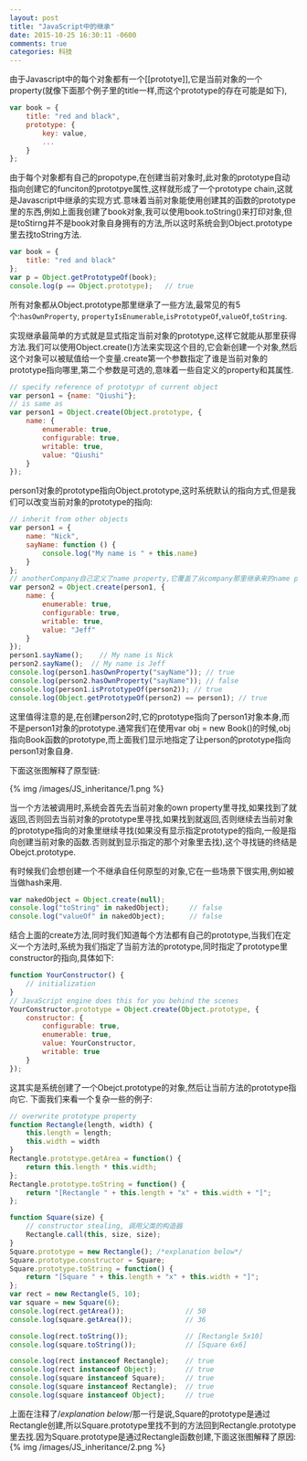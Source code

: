 ```yaml
---
layout: post
title: "JavaScript中的继承"
date: 2015-10-25 16:30:11 -0600
comments: true
categories: 科技
---
```

由于Javascript中的每个对象都有一个[[prototye]],它是当前对象的一个property(就像下面那个例子里的title一样,而这个prototype的存在可能是如下),
``` Javascript
var book = {
    title: "red and black",
    prototype: {
    	key: value,
    	...
    }
};
```

由于每个对象都有自己的propotype,在创建当前对象时,此对象的prototype自动指向创建它的funciton的prototpye属性,这样就形成了一个prototype chain,这就是Javascript中继承的实现方式.意味着当前对象能使用创建其的函数的prototype里的东西,例如上面我创建了book对象,我可以使用book.toString()来打印对象,但是toStirng并不是book对象自身拥有的方法,所以这时系统会到Object.prototype里去找toString方法.

``` Javascript
var book = {
    title: "red and black"
};
var p = Object.getPrototypeOf(book);
console.log(p == Object.prototype);   // true
```
所有对象都从Object.prototype那里继承了一些方法,最常见的有5个:`hasOwnProperty`, `propertyIsEnumerable`,`isPrototypeOf`,`valueOf`,`toString`.

实现继承最简单的方式就是显式指定当前对象的prototype,这样它就能从那里获得方法.我们可以使用Object.create()方法来实现这个目的,它会新创建一个对象,然后这个对象可以被赋值给一个变量.create第一个参数指定了谁是当前对象的prototype指向哪里,第二个参数是可选的,意味着一些自定义的property和其属性.

``` Javascript
// specify reference of prototypr of current object
var person1 = {name: "Qiushi"};
// is same as
var person1 = Object.create(Object.prototype, {
    name: {
        enumerable: true,
        configurable: true,
        writable: true,
        value: "Qiushi"
    }
});
```

person1对象的prototype指向Object.prototype,这时系统默认的指向方式,但是我们可以改变当前对象的prototype的指向:

``` Javascript
// inherit from other objects
var person1 = {
    name: "Nick",
    sayName: function () {
        console.log("My name is " + this.name)
    }
};
// anotherCompany自己定义了name property,它覆盖了从company那里继承来的name property.
var person2 = Object.create(person1, {
    name: {
        enumerable: true,
        configurable: true,
        writable: true,
        value: "Jeff"
    }
});
person1.sayName();    // My name is Nick
person2.sayName();  // My name is Jeff
console.log(person1.hasOwnProperty("sayName")); // true
console.log(person2.hasOwnProperty("sayName")); // false
console.log(person1.isPrototypeOf(person2)); // true
console.log(Object.getPrototypeOf(person2) == person1); // true
```

这里值得注意的是,在创建person2时,它的prototype指向了person1对象本身,而不是person1对象的prototype.通常我们在使用var obj = new Book()的时候,obj指向Book函数的prototype,而上面我们显示地指定了让person的prototype指向person1对象自身.

下面这张图解释了原型链:

{% img /images/JS_inheritance/1.png %}

当一个方法被调用时,系统会首先去当前对象的own property里寻找,如果找到了就返回,否则回去当前对象的prototype里寻找,如果找到就返回,否则继续去当前对象的prototype指向的对象里继续寻找(如果没有显示指定prototype的指向,一般是指向创建当前对象的函数.否则就到显示指定的那个对象里去找),这个寻找链的终结是Obejct.prototype.

有时候我们会想创建一个不继承自任何原型的对象,它在一些场景下很实用,例如被当做hash来用.

``` Javascript
var nakedObject = Object.create(null);console.log("toString" in nakedObject);     // falseconsole.log("valueOf" in nakedObject);      // false
```
结合上面的create方法,同时我们知道每个方法都有自己的prototype,当我们在定义一个方法时,系统为我们指定了当前方法的prototype,同时指定了prototype里constructor的指向,具体如下:

``` Javascript
function YourConstructor() {
    // initialization
}
// JavaScript engine does this for you behind the scenes
YourConstructor.prototype = Object.create(Object.prototype, {
    constructor: {
        configurable: true,
        enumerable: true,
        value: YourConstructor,
        writable: true
    }
});
```

这其实是系统创建了一个Obejct.prototype的对象,然后让当前方法的prototype指向它.
下面我们来看一个复杂一些的例子:

``` Javascript
// overwrite prototype property
function Rectangle(length, width) {
    this.length = length;
    this.width = width
}
Rectangle.prototype.getArea = function() {
    return this.length * this.width;
};
Rectangle.prototype.toString = function() {
    return "[Rectangle " + this.length + "x" + this.width + "]";
};

function Square(size) {
    // constructor stealing, 调用父类的构造器
    Rectangle.call(this, size, size);
}
Square.prototype = new Rectangle(); /*explanation below*/
Square.prototype.constructor = Square;
Square.prototype.toString = function() {
    return "[Square " + this.length + "x" + this.width + "]";
};
var rect = new Rectangle(5, 10);
var square = new Square(6);
console.log(rect.getArea());               // 50
console.log(square.getArea());             // 36

console.log(rect.toString());              // [Rectangle 5x10]
console.log(square.toString());            // [Square 6x6]

console.log(rect instanceof Rectangle);    // true
console.log(rect instanceof Object);       // true
console.log(square instanceof Square);     // true
console.log(square instanceof Rectangle);  // true
console.log(square instanceof Object);     // true
```

上面在注释了/*explanation below*/那一行是说,Square的prototype是通过Rectangle创建,所以Square.prototype里找不到的方法回到Rectangle.prototype里去找.因为Square.prototype是通过Rectangle函数创建,下面这张图解释了原因:
{% img /images/JS_inheritance/2.png %}